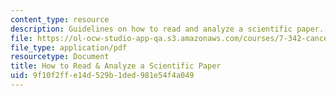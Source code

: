 ```yaml
---
content_type: resource
description: Guidelines on how to read and analyze a scientific paper.
file: https://ol-ocw-studio-app-qa.s3.amazonaws.com/courses/7-342-cancer-biology-from-basic-research-to-the-clinic-fall-2004/9f10f2ffe14d529b1ded981e54f4a049_howto_scientific.pdf
file_type: application/pdf
resourcetype: Document
title: How to Read & Analyze a Scientific Paper
uid: 9f10f2ff-e14d-529b-1ded-981e54f4a049
---
```

